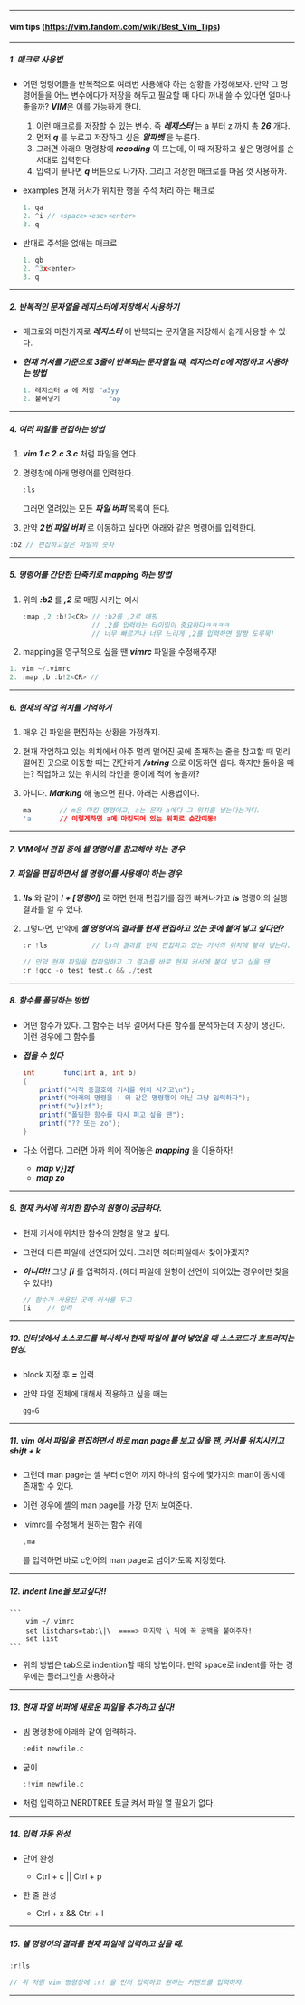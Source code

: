 -----
#### vim tips (https://vim.fandom.com/wiki/Best_Vim_Tips)
-----
##### 1. 매크로 사용법

- 어떤 명령어들을 반복적으로 여러번 사용해야 하는 상황을 가정해보자. 만약 그 명령어들을 어느 변수에다가 저장을 해두고 필요할 때 마다 꺼내 쓸 수 있다면 얼마나 좋을까? ***VIM***은 이를 가능하게 한다.

	1. 이런 매크로를 저장할 수 있는 변수. 즉 ***레제스터*** 는 a 부터 z 까지 총 ***26*** 개다.
	2. 먼저 ***q*** 를 누르고 저장하고 싶은 ***알파벳*** 을 누른다.
	3. 그러면 아래의 명령창에 ***recoding*** 이 뜨는데, 이 때 저장하고 싶은 명령어를 순서대로 입력한다.
	4. 입력이 끝나면 ***q*** 버튼으로 나가자. 그리고 저장한 매크로를 마음 껏 사용하자.

- examples 현재 커서가 위치한 행을 주석 처리 하는 매크로

  ``` c
  1. qa  
  2. ^i // <space><esc><enter>
  3. q
  ```

- 반대로 주석을 없애는 매크로

  ``` c
  1. qb
  2. ^3x<enter>
  3. q
  ```

  

-----

##### 2. 반복적인 문자열을 레지스터에 저장해서 사용하기

- 매크로와 마찬가지로 ***레지스터*** 에 반복되는 문자열을 저장해서 쉽게 사용할 수 있다.

- ***현재 커서를 기준으로 3줄이 반복되는 문자열일 때, 레지스터 a에 저장하고 사용하는 방법***

  ``` c
  1. 레지스터 a 에 저장 "a3yy
  2. 붙여넣기			 "ap   
  ```

-----

##### 4. 여러 파일을 편집하는 방법

1. ***vim 1.c 2.c 3.c*** 처럼 파일을 연다.

2. 명령창에  아래 명령어를 입력한다.

   ``` c
   :ls
   ```

   그러면 열려있는 모든 ***파일 버퍼***  목록이 뜬다.

3.  만약 ***2번 파일 버퍼*** 로 이동하고 싶다면 아래와 같은 명령어를 입력한다.

   ``` c
   :b2 // 편집하고싶은 파일의 숫자
   ```

-----

##### 5. 명령어를 간단한 단축키로 mapping 하는 방법

1. 위의 ***:b2*** 를 ***,2*** 로 매핑 시키는 예시

   ``` c
   :map ,2 :b!2<CR>	// :b2를 ,2로 매핑
       				// ,2를 입력하는 타이밍이 중요하다ㅋㅋㅋㅋ
       				// 너무 빠르거나 너무 느리게 ,2를 입력하면 말짱 도루묵!
   ```

2.  mapping을 영구적으로 싶을 땐 ***vimrc*** 파일을 수정해주자!

   ``` c
   1. vim ~/.vimrc
   2. :map ,b :b!2<CR> //
   ```

-----

##### 6. 현재의 작업 위치를 기억하기

1. 매우 긴 파일을 편집하는 상황을 가정하자.

2. 현재 작업하고 있는 위치에서 아주 멀리 떨어진 곳에 존재하는 줄을 참고할 때 멀리 떨어진 곳으로 이동할 때는 간단하게 ***&#47;string*** 으로 이동하면 쉽다. 하지만 돌아올 때는? 작업하고 있는 위치의 라인을 종이에 적어 놓을까?

3. 아니다. ***Marking*** 해 놓으면 된다. 아래는 사용법이다.

   ``` c
   ma		// m은 마킹 명령어고, a는 문자 a에다 그 위치를 넣는다는거디.
   'a		// 이렇게하면 a에 마킹되어 있는 위치로 순간이동!
   ```

-----

##### 7.  VIM에서 편집 중에 셀 명령어를 참고해야 하는 경우

##### 7. 파일을 편집하면서 셀 명령어를 사용해야 하는 경우

1. ***!ls*** 와 같이 ***! + [명령어]***  로 하면 현재 편집기를 잠깐 빠져나가고 ***ls*** 명령어의 실행 결과를 알 수 있다.

2. 그렇다면, 만약에 ***셸 명령어의 결과를 현재 편집하고 있는 곳에 붙여 넣고 싶다면?*** 

   ``` c
   :r !ls			// ls의 결과를 현재 편집하고 있는 커서의 위치에 붙여 넣는다.
   
   // 만약 현재 파일을 컴파일하고 그 결과를 바로 현재 커서에 붙여 넣고 싶을 땐
   :r !gcc -o test test.c && ./test 
   ```

-----

##### 8. 함수를 폴딩하는 방법

- 어떤 함수가 있다. 그 함수는 너무 길어서 다른 함수를 분석하는데 지장이 생긴다. 이런 경우에 그 함수를

- ***접을 수 있다***

  ``` c#
  int		func(int a, int b)
  {
      printf("시작 중괄호에 커서를 위치 시키고\n");
      printf("아래의 명령을 : 와 같은 명령행이 아닌 그냥 입력하자");
      printf("v}]zf");
      printf("폴딩한 함수를 다시 펴고 싶을 땐");
      printf("?? 또는 zo");
  }
  ```

- 다소 어렵다. 그러면 아까 위에 적어놓은 ***mapping*** 을 이용하자!

  - ***map <F11> v}]zf***
  - ***map <F12> zo***

-----

##### 9. 현재 커서에 위치한 함수의 원형이 궁금하다.

- 현재 커서에 위치한 함수의 원형을 알고 싶다.

- 그런데 다른 파일에 선언되어 있다. 그러면 헤더파일에서 찾아야겠지?

- ***아니다!!*** 그냥 ***[i*** 를 입력하자. (헤더 파일에 원형이 선언이 되어있는 경우에만 찾을 수 있다!)

  ``` c
  // 함수가 사용된 곳에 커서를 두고
  [i	// 입력
  ```

-----

##### 10. 인터넷에서 소스코드를 복사해서 현재 파일에 붙여 넣었을 때 소스코드가 흐트러지는 현상.

- block 지정 후 ***=*** 입력.

- 만약 파일 전체에 대해서 적용하고 싶을 때는

  ``` c
  gg=G
  ```

-----

##### 11. vim 에서 파일을 편집하면서 바로 man page를 보고 싶을 땐, 커서를 위치시키고 ***shift + k***

- 그런데 man page는 셸 부터 c언어 까지 하나의 함수에 몇가지의 man이 동시에 존재할 수 있다.

- 이런 경우에 셸의 man page를 가장 먼저 보여준다.

- .vimrc를 수정해서 원하는 함수 위에

  ``` c
  ,ma
  ```

  를 입력하면 바로 c언어의 man page로 넘어가도록 지정했다.

-----

##### 12. indent line을 보고싶다!!

	```
		vim ~/.vimrc
		set listchars=tab:\|\  ====> 마지막 \ 뒤에 꼭 공백을 붙여주자!
		set list
	```

- 위의 방법은 tab으로 indention할 때의 방법이다. 만약 space로 indent를 하는 경우에는 플러그인을 사용하자

-----

##### 13. 현재 파일 버퍼에 새로운 파일을 추가하고 싶다!

- 빔 명령창에 아래와 같이 입력하자.

  ``` c
  :edit newfile.c
  ```

- 굳이

  ```c
  :!vim newfile.c
  ```

- 처럼 입력하고 NERDTREE 토글 켜서 파일 열 필요가 없다.

-----

##### 14. 입력 자동 완성.

- 단어 완성
	- Ctrl + c || Ctrl + p

- 한 줄 완성
	- Ctrl + x && Ctrl + l

-----

##### 15. 쉘 명령어의 결과를 현재 파일에 입력하고 싶을 때.

``` c
:r!ls

// 위 처럼 vim 명령창에 :r! 을 먼저 입력하고 원하는 커맨드를 입력하자.
```
-----
